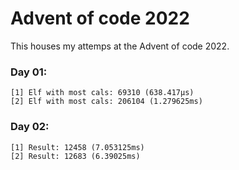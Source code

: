 # Advent of code 2022

This houses my attemps at the Advent of code 2022.

### Day 01:

```
[1] Elf with most cals: 69310 (638.417µs)
[2] Elf with most cals: 206104 (1.279625ms)
```

### Day 02:

```
[1] Result: 12458 (7.053125ms)
[2] Result: 12683 (6.39025ms)
```
